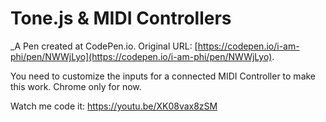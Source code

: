 # Tone.js & MIDI Controllers
 _A Pen created at CodePen.io. Original URL: [https://codepen.io/i-am-phi/pen/NWWjLyo](https://codepen.io/i-am-phi/pen/NWWjLyo).

 You need to customize the inputs for a connected MIDI Controller to make this work. Chrome only for now.

Watch me code it: https://youtu.be/XK08vax8zSM